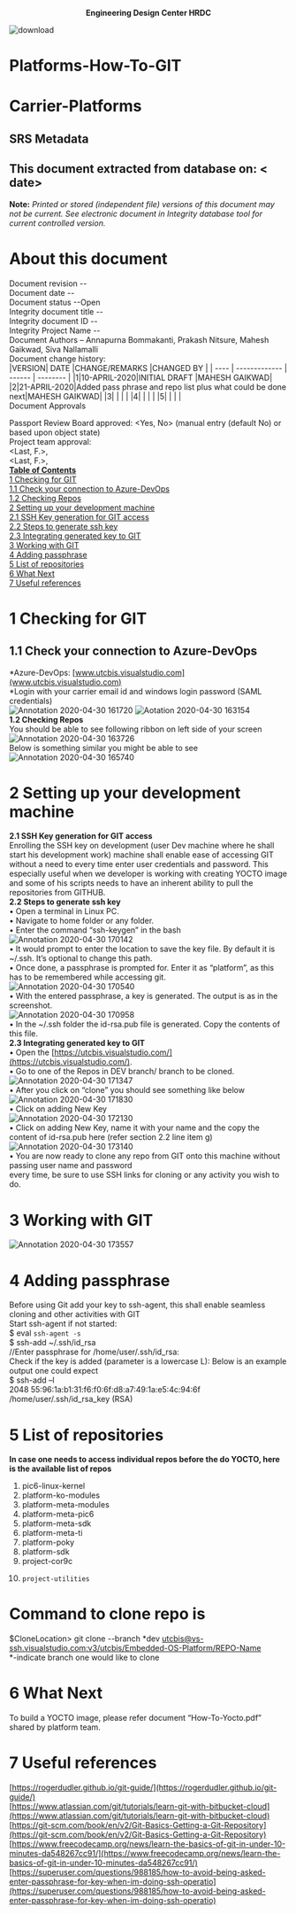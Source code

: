<p align="center">  
	<b>Engineering Design Center HRDC</b><br>     
	
![download](https://user-images.githubusercontent.com/64484410/80700386-44910300-8afb-11ea-814f-7086cd3d3822.png)    
 # **Platforms-How-To-GIT**  
# **Carrier-Platforms**
## SRS Metadata
## This document extracted from database on: < date>
 
 **Note:**  _Printed or stored (independent file) versions of this document may not be current. See electronic document in Integrity database tool for current controlled version._
# **About this document**
Document revision --  
Document date --  
Document status --Open  
Integrity document title --  
Integrity document ID --  
Integrity Project Name --  
Document Authors – Annapurna Bommakanti, Prakash Nitsure, Mahesh Gaikwad, Siva Nallamalli  
Document change history:  
|VERSION|  DATE      |CHANGE/REMARKS |CHANGED BY    | 
| ---- | ------------- | ------ | -------- |
|1|10-APRIL-2020|INITIAL DRAFT  |MAHESH GAIKWAD| 
|2|21-APRIL-2020|Added pass phrase and repo list plus what could be done next|MAHESH GAIKWAD|
|3|             |                                                            |              |
|4|             |                                                            |              |
|5|             |                                                            |              |   
                    			Document Approvals

Passport Review Board approved: <Yes, No> (manual entry (default No) or based upon object state)  
Project team approval:  
<Last, F.>, <date>  
<Last, F.>, <date>  
 [**Table of Contents**]()  
   [1	Checking for GIT]()  
    [1.1	Check your connection to Azure-DevOps]()            
    [1.2	Checking Repos]()  
 [2	Setting up your development machine]()  
    [2.1	SSH Key generation for GIT access]()      
    [2.2	Steps to generate ssh key]()  
    [2.3	Integrating generated key to GIT	]()    
 [3	Working with GIT	]()  
 [4	Adding passphrase	]()    
 [5	List of repositories	]()    
 [6	What Next]()  
 [7	Useful references]()  	
  # 1	Checking for GIT  
  ## 1.1	Check your connection to Azure-DevOps  
   *Azure-DevOps: [www.utcbis.visualstudio.com](www.utcbis.visualstudio.com)  
   *Login with your carrier email id and windows login password (SAML credentials)  
 ![Annotation 2020-04-30 161720](https://user-images.githubusercontent.com/64484410/80702141-37c1de80-8afe-11ea-9f9a-e96d97b0090d.png)    ![Aotation 2020-04-30 163154](https://user-images.githubusercontent.com/64484410/80703397-545f1600-8b00-11ea-8fbd-558d2946be86.png)   
   **1.2	Checking Repos**  
   You should be able to see following ribbon on left side of your screen  
![Annotation 2020-04-30 163726](https://user-images.githubusercontent.com/64484410/80703763-04cd1a00-8b01-11ea-8d4b-db8c79112070.png)    
   Below is something similar you might be able to see  
![Annotation 2020-04-30 165740](https://user-images.githubusercontent.com/64484410/80705360-eae10680-8b03-11ea-836b-6b3d9c1ac1fd.png)  
   # 2	Setting up your development machine
   **2.1	SSH Key generation for GIT access**  
Enrolling the SSH key on development (user Dev machine where he shall start his development work) machine shall enable ease of accessing   GIT without a need to every time enter user credentials and password. This especially useful when we developer is working with   creating YOCTO image and some of his scripts needs to have an inherent ability to pull the repositories from GITHUB.  
   **2.2	Steps to generate ssh key**  
    •	Open a terminal in Linux PC.  
    •	Navigate to home folder or any folder.  
    •	Enter the command “ssh-keygen” in the bash  
![Annotation 2020-04-30 170142](https://user-images.githubusercontent.com/64484410/80705676-72c71080-8b04-11ea-86a6-1c74f202e3fa.png)  
    •	It would prompt to enter the location to save the key file. By default it is ~/.ssh. It’s optional to change this path.  
    •	Once done, a passphrase is prompted for. Enter it as “platform”, as this has to be remembered while accessing git.  
![Annotation 2020-04-30 170540](https://user-images.githubusercontent.com/64484410/80705947-0bf62700-8b05-11ea-9303-dd2a80157771.png)  
    •	With the entered passphrase, a key is generated. The output is as in the screenshot.  
![Annotation 2020-04-30 170958](https://user-images.githubusercontent.com/64484410/80706207-8d4db980-8b05-11ea-9d78-7c4312657d91.png)  
    •	In the ~/.ssh folder the id-rsa.pub file is generated. Copy the contents of this file.  
   **2.3	Integrating generated key to GIT**  
    •	Open the [https://utcbis.visualstudio.com/](https://utcbis.visualstudio.com/).   
    •	Go to one of the Repos in DEV branch/ branch to be cloned.  
![Annotation 2020-04-30 171347](https://user-images.githubusercontent.com/64484410/80706630-3bf1fa00-8b06-11ea-84b5-355153cec5c1.png)  
    •	After you click on “clone” you should see something like below  
![Annotation 2020-04-30 171830](https://user-images.githubusercontent.com/64484410/80706927-c63a5e00-8b06-11ea-8d82-863bad644c5e.png)  
    •	Click on adding New Key  
![Annotation 2020-04-30 172130](https://user-images.githubusercontent.com/64484410/80707205-3812a780-8b07-11ea-845f-7a6b40e36403.png)  
    •	Click on adding New Key, name it with your name and the copy the content of id-rsa.pub here (refer section 2.2 line item g)  
![Annotation 2020-04-30 173140](https://user-images.githubusercontent.com/64484410/80708010-8eccb100-8b08-11ea-958e-503ff64512c2.png)  
    •	You are now ready to clone any repo from GIT onto this machine without passing user name and password   
      every time, be sure to use SSH links for cloning or any activity you wish to do.   
# 3	Working with GIT
![Annotation 2020-04-30 173557](https://user-images.githubusercontent.com/64484410/80708392-35b14d00-8b09-11ea-9d20-ab36dddcf960.png)  

# 4	Adding passphrase
Before using Git add your key to ssh-agent, this shall enable seamless cloning and other activities with GIT   
Start ssh-agent if not started:   
$ eval `ssh-agent -s`  
$ ssh-add ~/.ssh/id_rsa   
//Enter passphrase for /home/user/.ssh/id_rsa:  
Check if the key is added (parameter is a lowercase L): Below is an example output one could expect  
$ ssh-add –l   
2048 55:96:1a:b1:31:f6:f0:6f:d8:a7:49:1a:e5:4c:94:6f  
/home/user/.ssh/id_rsa_key (RSA)   
 # 5	List of repositories
**In case one needs to access individual repos before the do YOCTO, here is the available list of repos**  
1.	pic6-linux-kernel  
2.	platform-ko-modules  
3.	platform-meta-modules  
4.	platform-meta-pic6  
5.	platform-meta-sdk  
6.	platform-meta-ti  
7.	platform-poky  
8.	platform-sdk  
9.	project-cor9c  
10.     project-utilities  

# Command to clone repo is 
$CloneLocation> git clone --branch *dev [utcbis@vs-ssh.visualstudio.com:v3/utcbis/Embedded-OS-Platform/REPO-Name]()  
										*-indicate branch one would like to clone  

# 6	What Next
To build a YOCTO image, please refer document “How-To-Yocto.pdf” shared by platform team.  
# 7	Useful references
[https://rogerdudler.github.io/git-guide/](https://rogerdudler.github.io/git-guide/)    
[https://www.atlassian.com/git/tutorials/learn-git-with-bitbucket-cloud](https://www.atlassian.com/git/tutorials/learn-git-with-bitbucket-cloud)  
[https://git-scm.com/book/en/v2/Git-Basics-Getting-a-Git-Repository](https://git-scm.com/book/en/v2/Git-Basics-Getting-a-Git-Repository)  [https://www.freecodecamp.org/news/learn-the-basics-of-git-in-under-10-minutes-da548267cc91/](https://www.freecodecamp.org/news/learn-the-basics-of-git-in-under-10-minutes-da548267cc91/)  
[https://superuser.com/questions/988185/how-to-avoid-being-asked-enter-passphrase-for-key-when-im-doing-ssh-operatio](https://superuser.com/questions/988185/how-to-avoid-being-asked-enter-passphrase-for-key-when-im-doing-ssh-operatio)  



        

   


